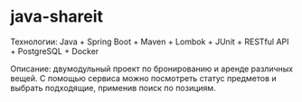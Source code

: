 # java-shareit


Технологии: Java + Spring Boot + Maven + Lombok + JUnit + RESTful API + PostgreSQL + Docker

Описание: двумодульный проект по бронированию и аренде различных вещей. С помощью сервиса можно посмотреть статус предметов и выбрать подходящие, применив поиск по позициям.
